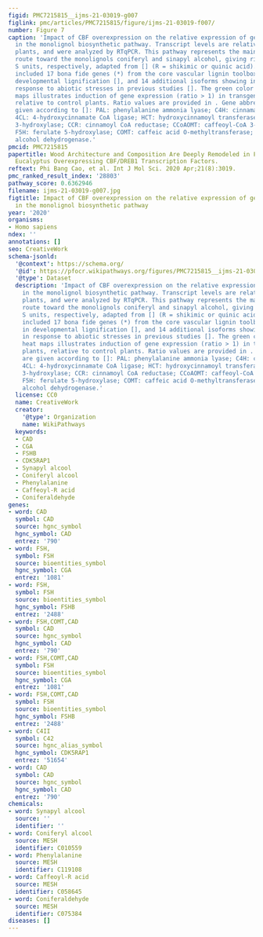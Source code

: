 ```yaml
---
figid: PMC7215815__ijms-21-03019-g007
figlink: pmc/articles/PMC7215815/figure/ijms-21-03019-f007/
number: Figure 7
caption: 'Impact of CBF overexpression on the relative expression of genes involved
  in the monolignol biosynthetic pathway. Transcript levels are relative to control
  plants, and were analyzed by RTqPCR. This pathway represents the main biosynthetic
  route toward the monolignols coniferyl and sinapyl alcohol, giving rise to G and
  S units, respectively, adapted from [] (R = shikimic or quinic acid). The analyses
  included 17 bona fide genes (*) from the core vascular lignin toolbox involved in
  developmental lignification [], and 14 additional isoforms showing induction in
  response to abiotic stresses in previous studies []. The green color in the heat
  maps illustrates induction of gene expression (ratio > 1) in transgenic CBF-OE plants,
  relative to control plants. Ratio values are provided in . Gene abbreviations are
  given according to []: PAL: phenylalanine ammonia lyase; C4H: cinnamate-4-hydroxylase;
  4CL: 4-hydroxycinnamate CoA ligase; HCT: hydroxycinnamoyl transferase; C3H: p-coumarate
  3-hydroxylase; CCR: cinnamoyl CoA reductase; CCoAOMT: caffeoyl-CoA 3-O-methyltransferase;
  F5H: ferulate 5-hydroxylase; COMT: caffeic acid O-methyltransferase; CAD: cinnamyl
  alcohol dehydrogenase.'
pmcid: PMC7215815
papertitle: Wood Architecture and Composition Are Deeply Remodeled in Frost Sensitive
  Eucalyptus Overexpressing CBF/DREB1 Transcription Factors.
reftext: Phi Bang Cao, et al. Int J Mol Sci. 2020 Apr;21(8):3019.
pmc_ranked_result_index: '28803'
pathway_score: 0.6362946
filename: ijms-21-03019-g007.jpg
figtitle: Impact of CBF overexpression on the relative expression of genes involved
  in the monolignol biosynthetic pathway
year: '2020'
organisms:
- Homo sapiens
ndex: ''
annotations: []
seo: CreativeWork
schema-jsonld:
  '@context': https://schema.org/
  '@id': https://pfocr.wikipathways.org/figures/PMC7215815__ijms-21-03019-g007.html
  '@type': Dataset
  description: 'Impact of CBF overexpression on the relative expression of genes involved
    in the monolignol biosynthetic pathway. Transcript levels are relative to control
    plants, and were analyzed by RTqPCR. This pathway represents the main biosynthetic
    route toward the monolignols coniferyl and sinapyl alcohol, giving rise to G and
    S units, respectively, adapted from [] (R = shikimic or quinic acid). The analyses
    included 17 bona fide genes (*) from the core vascular lignin toolbox involved
    in developmental lignification [], and 14 additional isoforms showing induction
    in response to abiotic stresses in previous studies []. The green color in the
    heat maps illustrates induction of gene expression (ratio > 1) in transgenic CBF-OE
    plants, relative to control plants. Ratio values are provided in . Gene abbreviations
    are given according to []: PAL: phenylalanine ammonia lyase; C4H: cinnamate-4-hydroxylase;
    4CL: 4-hydroxycinnamate CoA ligase; HCT: hydroxycinnamoyl transferase; C3H: p-coumarate
    3-hydroxylase; CCR: cinnamoyl CoA reductase; CCoAOMT: caffeoyl-CoA 3-O-methyltransferase;
    F5H: ferulate 5-hydroxylase; COMT: caffeic acid O-methyltransferase; CAD: cinnamyl
    alcohol dehydrogenase.'
  license: CC0
  name: CreativeWork
  creator:
    '@type': Organization
    name: WikiPathways
  keywords:
  - CAD
  - CGA
  - FSHB
  - CDK5RAP1
  - Synapyl alcool
  - Coniferyl alcool
  - Phenylalanine
  - Caffeoyl-R acid
  - Coniferaldehyde
genes:
- word: CAD
  symbol: CAD
  source: hgnc_symbol
  hgnc_symbol: CAD
  entrez: '790'
- word: FSH,
  symbol: FSH
  source: bioentities_symbol
  hgnc_symbol: CGA
  entrez: '1081'
- word: FSH,
  symbol: FSH
  source: bioentities_symbol
  hgnc_symbol: FSHB
  entrez: '2488'
- word: FSH,COMT,CAD
  symbol: CAD
  source: hgnc_symbol
  hgnc_symbol: CAD
  entrez: '790'
- word: FSH,COMT,CAD
  symbol: FSH
  source: bioentities_symbol
  hgnc_symbol: CGA
  entrez: '1081'
- word: FSH,COMT,CAD
  symbol: FSH
  source: bioentities_symbol
  hgnc_symbol: FSHB
  entrez: '2488'
- word: C4II
  symbol: C42
  source: hgnc_alias_symbol
  hgnc_symbol: CDK5RAP1
  entrez: '51654'
- word: CAD
  symbol: CAD
  source: hgnc_symbol
  hgnc_symbol: CAD
  entrez: '790'
chemicals:
- word: Synapyl alcool
  source: ''
  identifier: ''
- word: Coniferyl alcool
  source: MESH
  identifier: C010559
- word: Phenylalanine
  source: MESH
  identifier: C119108
- word: Caffeoyl-R acid
  source: MESH
  identifier: C058645
- word: Coniferaldehyde
  source: MESH
  identifier: C075384
diseases: []
---
```

